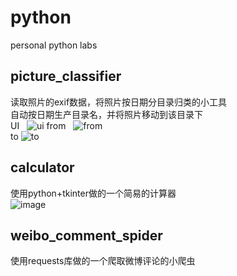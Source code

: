 # python
personal python labs
## picture_classifier  
读取照片的exif数据，将照片按日期分目录归类的小工具  
自动按日期生产目录名，并将照片移动到该目录下  
UI  
![ui](https://github.com/MiterV1/python/blob/master/images/20180325201446.png)
from  
![from](https://github.com/MiterV1/python/blob/master/images/20180325202030.png)  
to
![to](https://github.com/MiterV1/python/blob/master/images/20180325202005.png)  
## calculator
使用python+tkinter做的一个简易的计算器  
![image](https://github.com/MiterV1/python/blob/master/images/20180324215532.png)
## weibo_comment_spider
使用requests库做的一个爬取微博评论的小爬虫
